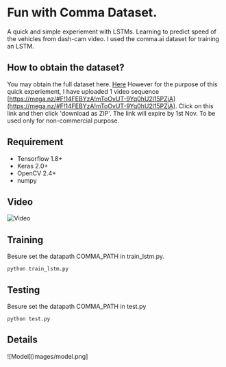 # Fun with Comma Dataset.

A quick and simple experiement with LSTMs. Learning to predict speed of the vehicles
from dash-cam video. I used the comma.ai dataset for training an LSTM.

## How to obtain the dataset?
You may obtain the full dataset here. [Here](https://github.com/commaai/research)
However for the purpose of this quick experiement, I have uploaded 1 video sequence
[https://mega.nz/#F!14FEBYzA!mToOvUT-9Yq0hU2l15PZjA](https://mega.nz/#F!14FEBYzA!mToOvUT-9Yq0hU2l15PZjA). Click on this link and then click 'download as ZIP'. The link will expire by 1st Nov. To be used only for
non-commercial purpose.

## Requirement
- Tensorflow 1.8+
- Keras 2.0+
- OpenCV 2.4+
- numpy

## Video
![Video]( https://youtu.be/LzXRh2Pe740 )


## Training
Besure set the datapath COMMA_PATH in train_lstm.py.
```
python train_lstm.py
```

## Testing
Besure set the datapath COMMA_PATH in test.py
```
python test.py
```

## Details
![Model][images/model.png]
